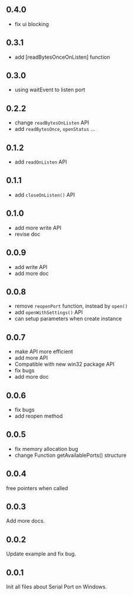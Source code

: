 ## 0.4.0

- fix ui blocking

## 0.3.1

- add [readBytesOnceOnListen] function

## 0.3.0

- using waitEvent to listen port

## 0.2.2

- change `readBytesOnListen` API
- add `readBytesOnce`, `openStatus` ...

## 0.1.2

- add `readOnListen` API

## 0.1.1

- add `closeOnListen()` API

## 0.1.0

- add more write API
- revise doc

## 0.0.9

- add write API
- add more doc

## 0.0.8

- remove `reopenPort` function, instead by `open()`
- add `openWithSettings()` API
- can setup parameters when create instance

## 0.0.7

- make API more efficient
- add more API
- Compatible with new win32 package API
- fix bugs
- add more doc

## 0.0.6

- fix bugs
- add reopen method

## 0.0.5

- fix memory allocation bug
- change Function getAvailablePorts() structure

## 0.0.4

free pointers when called

## 0.0.3

Add more docs.

## 0.0.2

Update example and fix bug.

## 0.0.1

Init all files about Serial Port on Windows.
